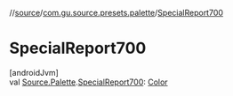 //[source](../../index.md)/[com.gu.source.presets.palette](index.md)/[SpecialReport700](-special-report700.md)

# SpecialReport700

[androidJvm]\
val [Source.Palette](../com.gu.source/-source/-palette/index.md).[SpecialReport700](-special-report700.md): [Color](https://developer.android.com/reference/kotlin/androidx/compose/ui/graphics/Color.html)
